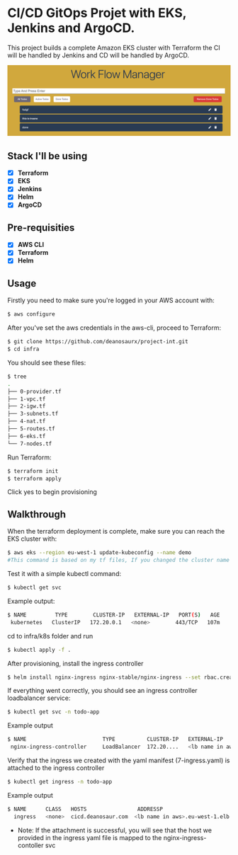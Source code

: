 # CI/CD GitOps Projet with EKS, Jenkins and ArgoCD.

This project builds a complete Amazon EKS cluster with Terraform the CI will be handled by Jenkins and CD will be handled by ArgoCD.

![](app/images/todo-app.png)

## Stack I'll be using

- [x] **Terraform**
- [x] **EKS**
- [x] **Jenkins**
- [x] **Helm**
- [x] **ArgoCD**

## Pre-requisities

- [x] **AWS CLI**
- [x] **Terraform**
- [x] **Helm**

## Usage

Firstly you need to make sure you're logged in your AWS account with:

```bash
$ aws configure
```

After you've set the aws credentials in the aws-cli, proceed to Terraform:

```bash
$ git clone https://github.com/deanosaurx/project-int.git
$ cd infra
```

You should see these files:

```bash
$ tree
.
├── 0-provider.tf
├── 1-vpc.tf
├── 2-igw.tf
├── 3-subnets.tf
├── 4-nat.tf
├── 5-routes.tf
├── 6-eks.tf
└── 7-nodes.tf
```

Run Terraform:

```bash
$ terraform init
$ terraform apply
```

Click yes to begin provisioning

## Walkthrough

When the terraform deployment is complete, make sure you can reach the EKS cluster with:

```bash
$ aws eks --region eu-west-1 update-kubeconfig --name demo
#This command is based on my tf files, If you changed the cluster name and region in the tf files, make sure to update this command
```

Test it with a simple kubectl command:

```bash
$ kubectl get svc
```

Example output:

```bash
$ NAME         TYPE        CLUSTER-IP   EXTERNAL-IP   PORT(S)   AGE
 kubernetes   ClusterIP   172.20.0.1   <none>        443/TCP   107m
```

cd to infra/k8s folder and run

```bash
$ kubectl apply -f .
```

After provisioning, install the ingress controller

```bash
$ helm install nginx-ingress nginx-stable/nginx-ingress --set rbac.create=true --namespace todo-app
```

If everything went correctly, you should see an ingress controller loadbalancer service:

```bash
$ kubectl get svc -n todo-app
```

Example output

```bash
$ NAME                        TYPE          CLUSTER-IP   EXTERNAL-IP                                      PORT(S)
 nginx-ingress-controller     LoadBalancer  172.20....   <lb name in aws>.eu-west-1.elb.amazonaws.com      80, 443
```

Verify that the ingress we created with the yaml manifest (7-ingress.yaml) is attached to the ingress controller

```bash
$ kubectl get ingress -n todo-app
```

Example output

```bash
$ NAME      CLASS   HOSTS                ADDRESSP                                      PORT(S)
  ingress   <none>  cicd.deanosaur.com  <lb name in aws>.eu-west-1.elb.amazonaws.com    80
```

- Note: If the attachment is successful, you will see that the host we provided in the ingress yaml file is mapped to the nginx-ingress-contoller svc
